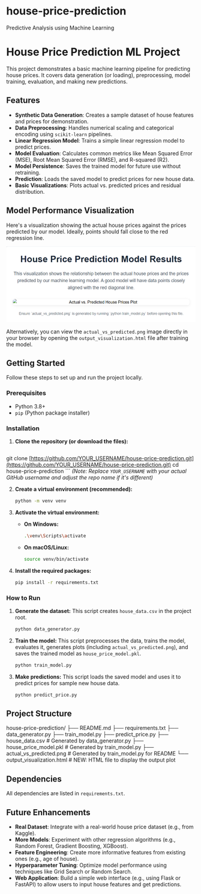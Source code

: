 # house-price-prediction
Predictive Analysis using Machine Learning

# House Price Prediction ML Project

This project demonstrates a basic machine learning pipeline for predicting house prices. It covers data generation (or loading), preprocessing, model training, evaluation, and making new predictions.

## Features

* **Synthetic Data Generation**: Creates a sample dataset of house features and prices for demonstration.
* **Data Preprocessing**: Handles numerical scaling and categorical encoding using `scikit-learn` pipelines.
* **Linear Regression Model**: Trains a simple linear regression model to predict prices.
* **Model Evaluation**: Calculates common metrics like Mean Squared Error (MSE), Root Mean Squared Error (RMSE), and R-squared (R2).
* **Model Persistence**: Saves the trained model for future use without retraining.
* **Prediction**: Loads the saved model to predict prices for new house data.
* **Basic Visualizations**: Plots actual vs. predicted prices and residual distribution.

## Model Performance Visualization

Here's a visualization showing the actual house prices against the prices predicted by our model. Ideally, points should fall close to the red regression line.

![Actual vs. Predicted House Prices](actual_vs_predicted.png)

Alternatively, you can view the `actual_vs_predicted.png` image directly in your browser by opening the `output_visualization.html` file after training the model.

## Getting Started

Follow these steps to set up and run the project locally.

### Prerequisites

* Python 3.8+
* `pip` (Python package installer)

### Installation

1.  **Clone the repository (or download the files):**
    ```bash
   git clone [https://github.com/YOUR_USERNAME/house-price-prediction.git](https://github.com/YOUR_USERNAME/house-price-prediction.git)
    cd house-price-prediction
    ```
    *(Note: Replace `YOUR_USERNAME` with your actual GitHub username and adjust the repo name if it's different)*

2.  **Create a virtual environment (recommended):**
    ```bash
    python -m venv venv
    ```

3.  **Activate the virtual environment:**
    * **On Windows:**
        ```bash
        .\venv\Scripts\activate
        ```
    * **On macOS/Linux:**
        ```bash
        source venv/bin/activate
        ```

4.  **Install the required packages:**
    ```bash
    pip install -r requirements.txt
    ```

### How to Run

1.  **Generate the dataset:**
    This script creates `house_data.csv` in the project root.
    ```bash
    python data_generator.py
    ```

2.  **Train the model:**
    This script preprocesses the data, trains the model, evaluates it, generates plots (including `actual_vs_predicted.png`), and saves the trained model as `house_price_model.pkl`.
    ```bash
    python train_model.py
    ```

3.  **Make predictions:**
    This script loads the saved model and uses it to predict prices for sample new house data.
    ```bash
    python predict_price.py
    ```

## Project Structure
house-price-prediction/
├── README.md
├── requirements.txt
├── data_generator.py
├── train_model.py
├── predict_price.py
├── house_data.csv        # Generated by data_generator.py
├── house_price_model.pkl # Generated by train_model.py
├── actual_vs_predicted.png # Generated by train_model.py for README
└── output_visualization.html # NEW: HTML file to display the output plot

## Dependencies

All dependencies are listed in `requirements.txt`.

## Future Enhancements

* **Real Dataset**: Integrate with a real-world house price dataset (e.g., from Kaggle).
* **More Models**: Experiment with other regression algorithms (e.g., Random Forest, Gradient Boosting, XGBoost).
* **Feature Engineering**: Create more informative features from existing ones (e.g., age of house).
* **Hyperparameter Tuning**: Optimize model performance using techniques like Grid Search or Random Search.
* **Web Application**: Build a simple web interface (e.g., using Flask or FastAPI) to allow users to input house features and get predictions.

